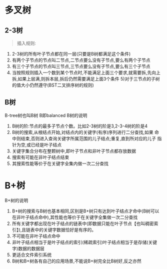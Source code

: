 # 多叉树
## 2-3树
> 插入规则:
1. 2-3树的所有叶子节点都在同一层(只要是B树都满足这个条件)
2. 有两个子节点的节点叫二节点,二节点要么没有子节点,要么有两个子节点
3. 有三个子节点的节点叫三节点,三节点要么没有子节点,要么有三个子节点
4. 当按照规则插入一个数到某个节点时,不能满足上面三个要求,就需要拆,先向上拆,如果上层满,则拆本层,拆后仍然需要满足上面3个条件
5)对于三节点的子树的值大小仍然遵守(BST二叉排序树的规则)

## B树

B-tree树也叫B树 B即balanced
B树的说明
1. B树的阶:节点的最多子节点个数。比如2-3树的阶是3,2-3-4树的阶是4
2. B树的搜索,从根结点开始,对结点内的关键字(有序)序列进行二分查找,如果
命中则结束,否则进入查询关键字所属范围的儿子结点;重复,直到所对应的儿子
指针为空,或已经是叶子结点
3. 关键字集合分布在整颗树中,即叶子节点和非叶子节点都存放数据
4. 搜索有可能在非叶子结点结束
5. 其搜索性能等价于在关键字全集内做一次二分查找


# B+树
B+树的说明
1. B+树的搜索与B树也基本相同,区别是B+树只有达到叶子结点才命中(B树可以在非叶子结点命中),其性能也等价于在关键字全集做一次二分查找
2. 所有关键字都出现在叶子结点的链表中(即数据只能在叶子节点【也叫稠密索引】),且链表中的关键字数据恰好是有序的。
3. 不可能在非叶子结点命中
4. 非叶子结点相当于是叶子结点的索引(稀疏索引)叶子结点相当于是存储(关键字)数据的数据层
5. 更适合文件索引系统
6. B树和B+树各有自己的应用场景,不能说B+树完全比B树好,反之亦然
